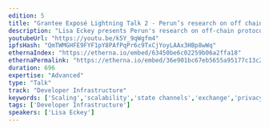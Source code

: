 ```yaml
---
edition: 5
title: "Grantee Exposé Lightning Talk 2 - Perun’s research on off chain protocols"
description: "Lisa Eckey presents Perun's research on off-chain protocols."
youtubeUrl: "https://youtu.be/k5Y_9qWgfm4"
ipfsHash: "QmTWMGHFE9FYF1pY8PAfPqPr6c9TxCjYoyLAAx3HBp8wWq"
ethernaIndex: "https://etherna.io/embed/63450be6c02259b06a2ffa18"
ethernaPermalink: "https://etherna.io/embed/36e901bc67eb5655a95177c13c21fe64f97f0edf498cf80989c0610eb9761923"
duration: 696
expertise: "Advanced"
type: "Talk"
track: "Developer Infrastructure"
keywords: ['Scaling','scalability','state channels','exchange','privacy','security','technical']
tags: ['Developer Infrastructure']
speakers: ['Lisa Eckey']
---
```

